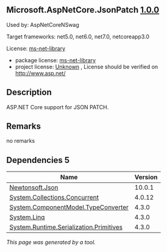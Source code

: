 Microsoft.AspNetCore.JsonPatch [1.0.0](https://www.nuget.org/packages/Microsoft.AspNetCore.JsonPatch/1.0.0)
--------------------

Used by: AspNetCoreNSwag

Target frameworks: net5.0, net6.0, net7.0, netcoreapp3.0

License: [ms-net-library](../../../../licenses/ms-net-library) 

- package license: [ms-net-library](http://www.microsoft.com/web/webpi/eula/net_library_eula_enu.htm) 
- project license: [Unknown](http://www.asp.net/) , License should be verified on http://www.asp.net/

Description
-----------
ASP.NET Core support for JSON PATCH.

Remarks
-----------
no remarks


Dependencies 5
-----------

|Name|Version|
|----------|:----|
|[Newtonsoft.Json](../../../../packages/nuget.org/newtonsoft.json/10.0.1)|10.0.1|
|[System.Collections.Concurrent](../../../../packages/nuget.org/system.collections.concurrent/4.0.12)|4.0.12|
|[System.ComponentModel.TypeConverter](../../../../packages/nuget.org/system.componentmodel.typeconverter/4.3.0)|4.3.0|
|[System.Linq](../../../../packages/nuget.org/system.linq/4.3.0)|4.3.0|
|[System.Runtime.Serialization.Primitives](../../../../packages/nuget.org/system.runtime.serialization.primitives/4.3.0)|4.3.0|

*This page was generated by a tool.*